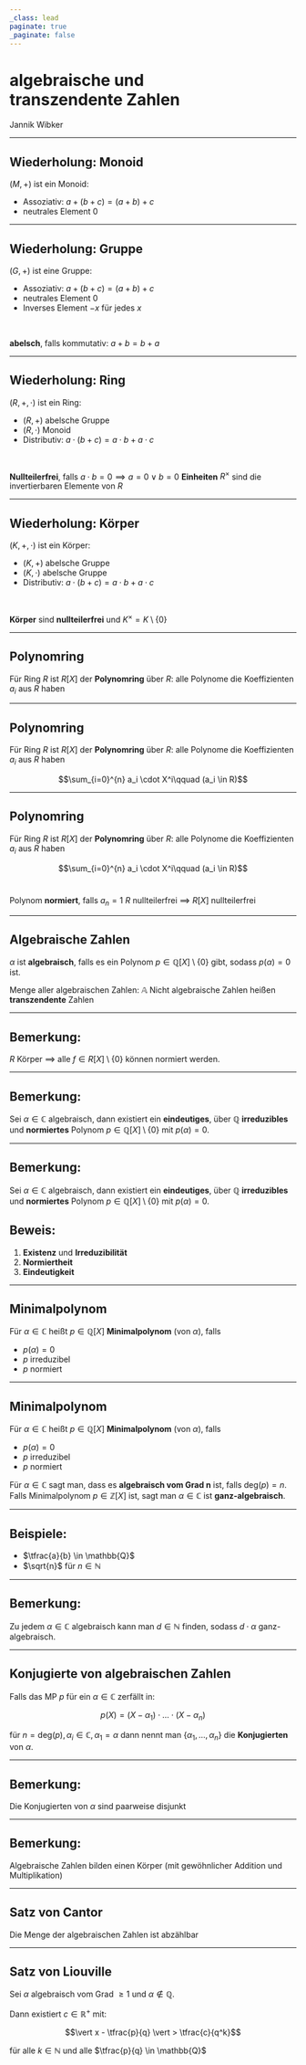 ```yaml
---
_class: lead
paginate: true
_paginate: false
---
```


# **algebraische** und <br /> **transzendente** Zahlen

Jannik Wibker

---

## Wiederholung: **Monoid**

$(M, +)$ ist ein Monoid:

- Assoziativ: $a + (b + c) = (a + b) + c$
- neutrales Element $0$

---

## Wiederholung: **Gruppe**

$(G, +)$ ist eine Gruppe:

- Assoziativ: $a + (b + c) = (a + b) + c$
- neutrales Element $0$
- Inverses Element $-x$ für jedes $x$
<br />

**abelsch**, falls kommutativ: $a + b = b + a$

---

## Wiederholung: **Ring**

$(R, +, \cdot)$ ist ein Ring:

- $(R, +)$ abelsche Gruppe
- $(R, \cdot)$ Monoid
- Distributiv: $a \cdot (b + c) = a \cdot b + a \cdot c$
<br />

**Nullteilerfrei**, falls $a \cdot b = 0 \implies a = 0 \lor b = 0$
**Einheiten** $R^{\times}$ sind die invertierbaren Elemente von $R$

---

## Wiederholung: **Körper**

$(K, +, \cdot)$ ist ein Körper:

- $(K, +)$ abelsche Gruppe
- $(K, \cdot)$ abelsche Gruppe
- Distributiv: $a \cdot (b + c) = a \cdot b + a \cdot c$
<br />

**Körper** sind **nullteilerfrei** und $K^{\times} = K \setminus \lbrace 0 \rbrace$

---

## Polynomring

Für Ring $R$ ist $R[X]$ der **Polynomring** über $R$:
alle Polynome die Koeffizienten $a_i$ aus $R$ haben

---

## Polynomring

Für Ring $R$ ist $R[X]$ der **Polynomring** über $R$:
alle Polynome die Koeffizienten $a_i$ aus $R$ haben

$$\sum_{i=0}^{n} a_i \cdot X^i\qquad (a_i \in R)$$

---

## Polynomring

Für Ring $R$ ist $R[X]$ der **Polynomring** über $R$:
alle Polynome die Koeffizienten $a_i$ aus $R$ haben

$$\sum_{i=0}^{n} a_i \cdot X^i\qquad (a_i \in R)$$
<br />

Polynom **normiert**, falls $a_n = 1$
$R$ nullteilerfrei $\implies$ $R[X]$ nullteilerfrei

---

## Algebraische Zahlen

$\alpha$ ist **algebraisch**, falls es ein Polynom $p \in \mathbb{Q}[X] \setminus \lbrace 0 \rbrace$ gibt, sodass $p(\alpha) = 0$ ist.

Menge aller algebraischen Zahlen: $\mathbb{A}$
Nicht algebraische Zahlen heißen **transzendente** Zahlen

---

## **Bemerkung**:

$R$ Körper $\implies$ alle $f \in R[X] \setminus \lbrace 0 \rbrace$ können normiert werden.

---

## **Bemerkung**:

Sei $\alpha \in \mathbb{C}$ algebraisch, dann existiert ein **eindeutiges**, über $\mathbb{Q}$ **irreduzibles** und **normiertes** Polynom $p \in \mathbb{Q}[X] \setminus \lbrace 0 \rbrace$ mit $p(\alpha) = 0$.

---

## **Bemerkung**:

Sei $\alpha \in \mathbb{C}$ algebraisch, dann existiert ein **eindeutiges**, über $\mathbb{Q}$ **irreduzibles** und **normiertes** Polynom $p \in \mathbb{Q}[X] \setminus \lbrace 0 \rbrace$ mit $p(\alpha) = 0$.

## **Beweis**:

1. **Existenz** und **Irreduzibilität**
2. **Normiertheit**
3. **Eindeutigkeit**

---

## Minimalpolynom

Für $\alpha \in \mathbb{C}$ heißt $p \in \mathbb{Q}[X]$ **Minimalpolynom** (von $\alpha$), falls

- $p(\alpha) = 0$
- $p$ irreduzibel
- $p$ normiert

---

## Minimalpolynom

Für $\alpha \in \mathbb{C}$ heißt $p \in \mathbb{Q}[X]$ **Minimalpolynom** (von $\alpha$), falls

- $p(\alpha) = 0$
- $p$ irreduzibel
- $p$ normiert

Für $\alpha \in \mathbb{C}$ sagt man, dass es **algebraisch vom Grad n** ist, falls $\text{deg}(p) = n$.
Falls Minimalpolynom $p \in \mathbb{Z}[X]$ ist, sagt man $\alpha \in \mathbb{C}$ ist **ganz-algebraisch**.

---

## Beispiele:

- $\tfrac{a}{b} \in \mathbb{Q}$
- $\sqrt{n}$ für $n \in \mathbb{N}$

---

## **Bemerkung**:

Zu jedem $\alpha \in \mathbb{C}$ algebraisch kann man $d \in \mathbb{N}$ finden, sodass $d \cdot \alpha$ ganz-algebraisch.

---

## Konjugierte von algebraischen Zahlen

Falls das MP $p$ für ein $\alpha \in \mathbb{C}$ zerfällt in:

$$p(X) = (X-\alpha_1) \cdot \dots \cdot (X-\alpha_n)$$

für $n = \text{deg}(p), \alpha_i \in \mathbb{C}, \alpha_1 = \alpha$ dann nennt man $\lbrace \alpha_1, \dots, \alpha_n \rbrace$ die **Konjugierten** von $\alpha$.

---

## **Bemerkung**:

Die Konjugierten von $\alpha$ sind paarweise disjunkt

---

## **Bemerkung**:

Algebraische Zahlen bilden einen Körper (mit gewöhnlicher Addition und Multiplikation)

---

## Satz von Cantor

Die Menge der algebraischen Zahlen ist abzählbar

---

## Satz von Liouville

Sei $\alpha$ algebraisch vom Grad $\ge 1$ und $\alpha \notin \mathbb{Q}$.

Dann existiert $c \in \mathbb{R}^{+}$ mit:

$$\vert x - \tfrac{p}{q} \vert > \tfrac{c}{q^k}$$

für alle $k \in \mathbb{N}$ und alle $\tfrac{p}{q} \in \mathbb{Q}$
